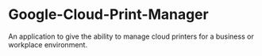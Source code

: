 Google-Cloud-Print-Manager
==========================

An application to give the ability to manage cloud printers for a business or workplace environment.
